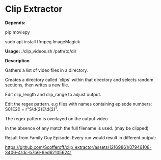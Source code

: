 # Clip Extractor

**Depends:** 

pip moviepy

sudo apt install ffmpeg ImageMagick

**Usage:** ./clip_videos.sh /path/to/dir

**Description**

Gathers a list of video files in a directory.

Creates a directory called 'clips' within that directory and selects random sections, then writes a new file.

Edit clip_length and clip_range to adjust output.

Edit the regex pattern. e.g files with names containing episode numbers: S01E20 = r"S\d{2}E\d{2}".

The regex pattern is overlayed on the output video.

In the absence of any match the full filename is used. (may be clipped)

Result from Family Guy Episode. Every run would result in different output:



https://github.com/Scofferoff/clip_extractor/assets/12169861/07946108-3406-41dc-b7b6-9ed621056241

